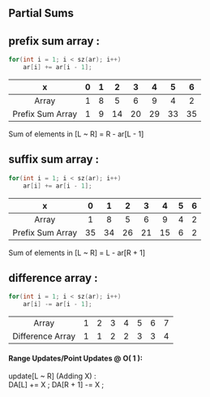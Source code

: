 
## Partial Sums
## prefix sum array : 
```cpp
for(int i = 1; i < sz(ar); i++)
	ar[i] += ar[i - 1];
```
|         x        | 0 | 1 | 2 | 3 | 4 | 5 | 6 |
|:----------------:|:-:|:-:|:-:|:-:|:-:|:-:|:-:|
| Array | 1 | 8 | 5 | 6 | 9 | 4 | 2 |
|Prefix Sum Array | 1 | 9 | 14 | 20 | 29 | 33 | 35 |

Sum of elements in [L ~ R] = R - ar[L - 1]

## suffix sum array :
```cpp
for(int i = 1; i < sz(ar); i++)
	ar[i] += ar[i - 1];
```
|         x        | 0 | 1 | 2 | 3 | 4 | 5 | 6 |
|:----------------:|:-:|:-:|:-:|:-:|:-:|:-:|:-:|
| Array | 1 | 8 | 5 | 6 | 9 | 4 | 2 |
|Prefix Sum Array | 35 | 34 | 26 | 21 | 15 | 6 | 2 |

Sum of elements in [L ~ R] = L - ar[R + 1]

## difference array : 

```cpp
for(int i = 1; i < sz(ar); i++)
	ar[i] -= ar[i - 1];
```
|                  |   |   |   |   |   |   |   |
|:----------------:|:-:|:-:|:-:|:-:|:-:|:-:|:-:|
| Array            | 1 | 2 | 3 | 4 | 5 | 6 | 7 |
| Difference Array | 1 | 1 | 2 | 2 | 3 | 3 | 4 |

#### Range Updates/Point Updates  @ O( 1 ): 
update[L ~ R] (Adding X) :  
DA[L] += X ;  DA[R + 1] -= X ;


